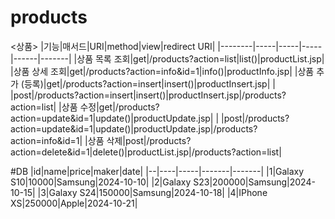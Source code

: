 # products
<상품>
|기능|매서드|URI|method|view|redirect URI|
|--------|-----|-----|-----|------|-------|
|상품 목록 조회|get|/products?action=list|list()|productList.jsp|
|상품 상세 조회|get|/products?action=info&id=1|info()|productInfo.jsp|
|상품 추가 (등록)|get|/products?action=insert|insert()|productInsert.jsp|
|				|post|/products?action=insert|insert()|productInsert.jsp|/products?action=list|
|상품 수정|get|/products?action=update&id=1|update()|productUpdate.jsp|	
|				|post|/products?action=update&id=1|update()|productUpdate.jsp|/products?action=info&id=1|
|상품 삭제|post|/products?action=delete&id=1|delete()|productList.jsp|/products?action=list|


#DB
|id|name|price|maker|date|
|--|----|-----|-------|-------|
|1|Galaxy S10|10000|Samsung|2024-10-10|
|2|Galaxy S23|200000|Samsung|2024-10-15|
|3|Galaxy S24|150000|Samsung|2024-10-18|
|4|IPhone XS|250000|Apple|2024-10-21|
